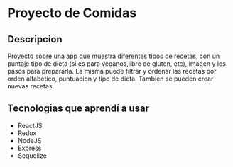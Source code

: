 # Proyecto de Comidas

## Descripcion

Proyecto sobre una app que muestra diferentes tipos de recetas, con un puntaje
tipo de dieta (si es para veganos,libre de gluten, etc), imagen y los pasos para prepararla.
La misma puede filtrar y ordenar las recetas por orden alfabético, puntuacion y tipo de dieta.
Tambien se pueden crear nuevas recetas.


## Tecnologias que aprendí a usar

- ReactJS
- Redux
- NodeJS
- Express
- Sequelize

